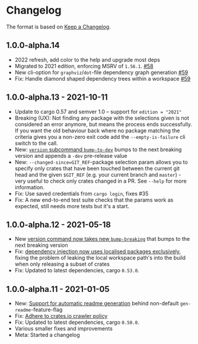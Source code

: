 # Changelog

The format is based on [Keep a Changelog].

[Keep a Changelog]: http://keepachangelog.com/en/1.0.0/

## 1.0.0-alpha.14
- 2022 refresh, add color to the help and upgrade most deps
- Migrated to 2021 edition, enforcing MSRV of `1.56.1`. [#58](https://github.com/paritytech/cargo-unleash/pull/58)
- New cli-option for `graphviz`/`dot`-file dependency graph generation [#59](https://github.com/paritytech/cargo-unleash/pull/59)
- Fix: Handle diamond shaped dependency trees within a workspace [#59](https://github.com/paritytech/cargo-unleash/pull/59)

## 1.0.0-alpha.13 - 2021-10-11
- Update to cargo 0.57 and semver 1.0 – support for `edition = "2021"`
- Breaking (UX): Not finding any package with the selections given is not considered an error anymore, but means the process ends successfully. If you want the old behaviour back where no package matching the criteria gives you a non-zero exit code add the `--empty-is-failure` cli switch to the call.
- New: [`version` subcommand `bump-to-dev`](https://github.com/paritytech/cargo-unleash/pull/47) bumps to the next breaking version and appends a `-dev` pre-release value
- New: `--changed-since=GIT_REF`-package selection param allows you to specify only crates that have been touched between the current git head and the given `$GIT_REF` (e.g. your current branch and `master`) - very useful to check only crates changed in a PR. See `--help` for more information.
- Fix: Use saved credentials from `cargo login`, fixes #35
- Fix: A new end-to-end test suite checks that the params work as expected, still needs more tests but it's a start.

## 1.0.0-alpha.12 - 2021-05-18
- New [version command now takes new `bump-breaking`](https://github.com/paritytech/cargo-unleash/pull/37) that bumps to the next breaking version
- Fix: [dependency injection now uses localised packages exclusively](https://github.com/paritytech/cargo-unleash/pull/39), fixing the problem of leaking the local workspace path's into the build when only releasing a subset of crates
- Fix: Updated to latest dependencies, cargo `0.53.0`.

## 1.0.0-alpha.11 - 2021-01-05

- New: [Support for automatic readme generation](https://github.com/paritytech/cargo-unleash/pull/9) behind non-default `gen-readme`-feature-flag
- Fix: [Adhere to crates.io crawler policy](https://github.com/paritytech/cargo-unleash/pull/23)
- Fix: Updated to latest dependencies, cargo `0.50.0`.
- Various smaller fixes and improvements
- Meta: Started a changelog

